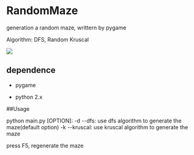 RandomMaze
==========

generation a random maze, writtern by pygame

Algorithm: DFS, Random Kruscal

![](http://i48.tinypic.com/34gt00j.png)

## dependence

- pygame

- python 2.x

##Usage

python main.py [OPTION]:
        -d --dfs: use dfs algorithm to generate the maze(default option)
        -k --kruscal: use kruscal algorithm to generate the maze

press F5, regenerate the maze


